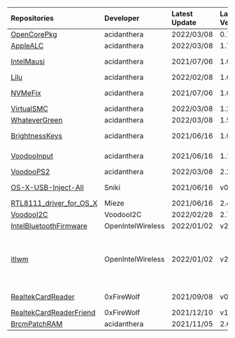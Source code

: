 | Repositories | Developer | Latest Update | Latest Version | Files                           |
|:-------------|:----------|:--------------|:---------------|:--------------------------------|
| [OpenCorePkg](https://github.com/acidanthera/OpenCorePkg) | acidanthera | 2022/03/08 | 0.7.9 | [OpenCore-0.7.9-RELEASE.zip](https://ghproxy.com/https://raw.githubusercontent.com/217heidai/KextsDownloader/main/OpenCore/OpenCore-0.7.9-RELEASE.zip) |
| [AppleALC](https://github.com/acidanthera/AppleALC) | acidanthera | 2022/03/08 | 1.7.0 | [AppleALC-1.7.0-RELEASE.zip](https://ghproxy.com/https://raw.githubusercontent.com/217heidai/KextsDownloader/main/Kexts/AppleALC-1.7.0-RELEASE.zip) |
| [IntelMausi](https://github.com/acidanthera/IntelMausi) | acidanthera | 2021/07/06 | 1.0.7 | [IntelMausi-1.0.7-DEBUG.zip](https://cdn.jsdelivr.net/gh/217heidai/KextsDownloader@main/Kexts/IntelMausi-1.0.7-DEBUG.zip), [IntelMausi-1.0.7-RELEASE.zip](https://cdn.jsdelivr.net/gh/217heidai/KextsDownloader@main/Kexts/IntelMausi-1.0.7-RELEASE.zip) |
| [Lilu](https://github.com/acidanthera/Lilu) | acidanthera | 2022/02/08 | 1.6.0 | [Lilu-1.6.0-RELEASE.zip](https://ghproxy.com/https://raw.githubusercontent.com/217heidai/KextsDownloader/main/Kexts/Lilu-1.6.0-RELEASE.zip) |
| [NVMeFix](https://github.com/acidanthera/NVMeFix) | acidanthera | 2021/07/06 | 1.0.9 | [NVMeFix-1.0.9-DEBUG.zip](https://cdn.jsdelivr.net/gh/217heidai/KextsDownloader@main/Kexts/NVMeFix-1.0.9-DEBUG.zip), [NVMeFix-1.0.9-RELEASE.zip](https://cdn.jsdelivr.net/gh/217heidai/KextsDownloader@main/Kexts/NVMeFix-1.0.9-RELEASE.zip) |
| [VirtualSMC](https://github.com/acidanthera/VirtualSMC) | acidanthera | 2022/03/08 | 1.2.9 | [VirtualSMC-1.2.9-RELEASE.zip](https://ghproxy.com/https://raw.githubusercontent.com/217heidai/KextsDownloader/main/Kexts/VirtualSMC-1.2.9-RELEASE.zip) |
| [WhateverGreen](https://github.com/acidanthera/WhateverGreen) | acidanthera | 2022/03/08 | 1.5.8 | [WhateverGreen-1.5.8-RELEASE.zip](https://ghproxy.com/https://raw.githubusercontent.com/217heidai/KextsDownloader/main/Kexts/WhateverGreen-1.5.8-RELEASE.zip) |
| [BrightnessKeys](https://github.com/acidanthera/BrightnessKeys) | acidanthera | 2021/06/16 | 1.0.2 | [BrightnessKeys-1.0.2-DEBUG.zip](https://cdn.jsdelivr.net/gh/217heidai/KextsDownloader@main/Kexts/BrightnessKeys-1.0.2-DEBUG.zip), [BrightnessKeys-1.0.2-RELEASE.zip](https://cdn.jsdelivr.net/gh/217heidai/KextsDownloader@main/Kexts/BrightnessKeys-1.0.2-RELEASE.zip) |
| [VoodooInput](https://github.com/acidanthera/VoodooInput) | acidanthera | 2021/06/16 | 1.1.2 | [VoodooInput-1.1.2-DEBUG.zip](https://cdn.jsdelivr.net/gh/217heidai/KextsDownloader@main/Kexts/VoodooInput-1.1.2-DEBUG.zip), [VoodooInput-1.1.2-RELEASE.zip](https://cdn.jsdelivr.net/gh/217heidai/KextsDownloader@main/Kexts/VoodooInput-1.1.2-RELEASE.zip) |
| [VoodooPS2](https://github.com/acidanthera/VoodooPS2) | acidanthera | 2022/03/08 | 2.2.8 | [VoodooPS2Controller-2.2.8-RELEASE.zip](https://ghproxy.com/https://raw.githubusercontent.com/217heidai/KextsDownloader/main/Kexts/VoodooPS2Controller-2.2.8-RELEASE.zip) |
| [OS-X-USB-Inject-All](https://github.com/Sniki/OS-X-USB-Inject-All) | Sniki | 2021/06/16 | v0.7.6 | [USBInjectAll-0.7.6-DEBUG.zip](https://cdn.jsdelivr.net/gh/217heidai/KextsDownloader@main/Kexts/USBInjectAll-0.7.6-DEBUG.zip), [USBInjectAll-0.7.6-RELEASE.zip](https://cdn.jsdelivr.net/gh/217heidai/KextsDownloader@main/Kexts/USBInjectAll-0.7.6-RELEASE.zip) |
| [RTL8111_driver_for_OS_X](https://github.com/Mieze/RTL8111_driver_for_OS_X) | Mieze | 2021/06/16 | 2.4.2 | [RealtekRTL8111-V2.4.2.zip](https://cdn.jsdelivr.net/gh/217heidai/KextsDownloader@main/Kexts/RealtekRTL8111-V2.4.2.zip) |
| [VoodooI2C](https://github.com/VoodooI2C/VoodooI2C) | VoodooI2C | 2022/02/28 | 2.7 | [VoodooI2C-2.7.zip](https://ghproxy.com/https://raw.githubusercontent.com/217heidai/KextsDownloader/main/Kexts/VoodooI2C-2.7.zip) |
| [IntelBluetoothFirmware](https://github.com/OpenIntelWireless/IntelBluetoothFirmware) | OpenIntelWireless | 2022/01/02 | v2.1.0 | [IntelBluetoothFirmware-v2.1.0.zip](https://ghproxy.com/https://raw.githubusercontent.com/217heidai/KextsDownloader/main/Kexts/IntelBluetoothFirmware-v2.1.0.zip) |
| [itlwm](https://github.com/OpenIntelWireless/itlwm) | OpenIntelWireless | 2022/01/02 | v2.1.0 | [AirportItlwm_v2.1.0_stable_BigSur.kext.zip](https://ghproxy.com/https://raw.githubusercontent.com/217heidai/KextsDownloader/main/Kexts/AirportItlwm_v2.1.0_stable_BigSur.kext.zip), [AirportItlwm_v2.1.0_stable_Catalina.kext.zip](https://ghproxy.com/https://raw.githubusercontent.com/217heidai/KextsDownloader/main/Kexts/AirportItlwm_v2.1.0_stable_Catalina.kext.zip), [AirportItlwm_v2.1.0_stable_HighSierra.kext.zip](https://ghproxy.com/https://raw.githubusercontent.com/217heidai/KextsDownloader/main/Kexts/AirportItlwm_v2.1.0_stable_HighSierra.kext.zip), [AirportItlwm_v2.1.0_stable_Mojave.kext.zip](https://ghproxy.com/https://raw.githubusercontent.com/217heidai/KextsDownloader/main/Kexts/AirportItlwm_v2.1.0_stable_Mojave.kext.zip), [AirportItlwm_v2.1.0_stable_Monterey.kext.zip](https://ghproxy.com/https://raw.githubusercontent.com/217heidai/KextsDownloader/main/Kexts/AirportItlwm_v2.1.0_stable_Monterey.kext.zip), [itlwm_v2.1.0_stable.kext.zip](https://ghproxy.com/https://raw.githubusercontent.com/217heidai/KextsDownloader/main/Kexts/itlwm_v2.1.0_stable.kext.zip) |
| [RealtekCardReader](https://github.com/0xFireWolf/RealtekCardReader) | 0xFireWolf | 2021/09/08 | v0.9.6 | [RealtekCardReader_0.9.6_b998818_DEBUG.zip](https://cdn.jsdelivr.net/gh/217heidai/KextsDownloader@main/Kexts/RealtekCardReader_0.9.6_b998818_DEBUG.zip), [RealtekCardReader_0.9.6_b998818_RELEASE.zip](https://cdn.jsdelivr.net/gh/217heidai/KextsDownloader@main/Kexts/RealtekCardReader_0.9.6_b998818_RELEASE.zip) |
| [RealtekCardReaderFriend](https://github.com/0xFireWolf/RealtekCardReaderFriend) | 0xFireWolf | 2021/12/10 | v1.0.2 | [RealtekCardReaderFriend_1.0.2_7f6639a_RELEASE.zip](https://ghproxy.com/https://raw.githubusercontent.com/217heidai/KextsDownloader/main/Kexts/RealtekCardReaderFriend_1.0.2_7f6639a_RELEASE.zip) |
| [BrcmPatchRAM](https://github.com/acidanthera/BrcmPatchRAM) | acidanthera | 2021/11/05 | 2.6.1 | [BrcmPatchRAM-2.6.1-RELEASE.zip](https://ghproxy.com/https://raw.githubusercontent.com/217heidai/KextsDownloader/main/Kexts/BrcmPatchRAM-2.6.1-RELEASE.zip) |

